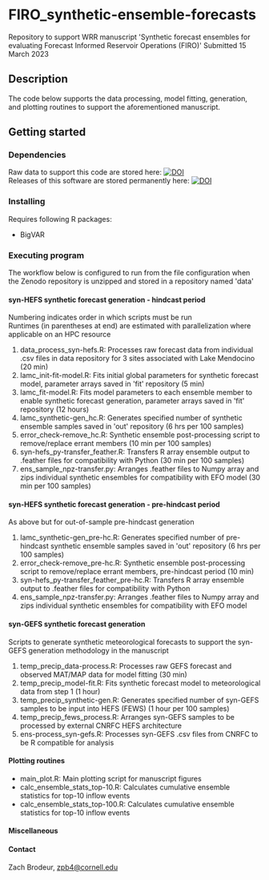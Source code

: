 # FIRO_synthetic-ensemble-forecasts
Repository to support WRR manuscript 'Synthetic forecast ensembles for evaluating Forecast Informed Reservoir Operations (FIRO)'
Submitted 15 March 2023
## Description
The code below supports the data processing, model fitting, generation, and plotting routines to support the aforementioned manuscript.
## Getting started
### Dependencies
Raw data to support this code are stored here: 
[![DOI](https://zenodo.org/badge/DOI/10.5281/zenodo.7688974.svg)](https://doi.org/10.5281/zenodo.7688974)  
Releases of this software are stored permanently here:
[![DOI](https://zenodo.org/badge/DOI/10.5281/zenodo.10019063.svg)](https://doi.org/10.5281/zenodo.10019063)
### Installing
Requires following R packages:
* BigVAR
### Executing program
The workflow below is configured to run from the file configuration when the Zenodo repository is unzipped and stored in a repository named 'data'
#### syn-HEFS synthetic forecast generation - hindcast period
Numbering indicates order in which scripts must be run  
Runtimes (in parentheses at end) are estimated with parallelization where applicable on an HPC resource 

1) data_process_syn-hefs.R: Processes raw forecast data from individual .csv files in data repository for 3 sites associated with Lake Mendocino (20 min)
2) lamc_init-fit-model.R: Fits initial global parameters for synthetic forecast model, parameter arrays saved in 'fit' repository (5 min)
3) lamc_fit-model.R: Fits model parameters to each ensemble member to enable synthetic forecast generation, parameter arrays saved in 'fit' repository (12 hours)
4) lamc_synthetic-gen_hc.R: Generates specified number of synthetic ensemble samples saved in 'out' repository (6 hrs per 100 samples)
5) error_check-remove_hc.R: Synthetic ensemble post-processing script to remove/replace errant members (10 min per 100 samples)
6) syn-hefs_py-transfer_feather.R: Transfers R array ensemble output to .feather files for compatibility with Python (30 min per 100 samples)
7) ens_sample_npz-transfer.py: Arranges .feather files to Numpy array and zips individual synthetic ensembles for compatibility with EFO model (30 min per 100 samples)

#### syn-HEFS synthetic forecast generation - pre-hindcast period
As above but for out-of-sample pre-hindcast generation

1) lamc_synthetic-gen_pre-hc.R: Generates specified number of pre-hindcast synthetic ensemble samples saved in 'out' repository (6 hrs per 100 samples)
2) error_check-remove_pre-hc.R: Synthetic ensemble post-processing script to remove/replace errant members, pre-hindcast period (10 min)
3) syn-hefs_py-transfer_feather_pre-hc.R: Transfers R array ensemble output to .feather files for compatibility with Python
4) ens_sample_npz-transfer.py: Arranges .feather files to Numpy array and zips individual synthetic ensembles for compatibility with EFO model

#### syn-GEFS synthetic forecast generation
Scripts to generate synthetic meteorological forecasts to support the syn-GEFS generation methodology in the manuscript

1) temp_precip_data-process.R: Processes raw GEFS forecast and observed MAT/MAP data for model fitting (30 min)
2) temp_precip_model-fit.R: Fits synthetic forecast model to meteorological data from step 1 (1 hour)
3) temp_precip_synthetic-gen.R: Generates specified number of syn-GEFS samples to be input into HEFS (FEWS) (1 hour per 100 samples)
4) temp_precip_fews_process.R: Arranges syn-GEFS samples to be processed by external CNRFC HEFS architecture
5) ens-process_syn-gefs.R: Processes syn-GEFS .csv files from CNRFC to be R compatible for analysis

#### Plotting routines

- main_plot.R: Main plotting script for manuscript figures
- calc_ensemble_stats_top-10.R: Calculates cumulative ensemble statistics for top-10 inflow events
- calc_ensemble_stats_top-100.R: Calculates cumulative ensemble statistics for top-10 inflow events

#### Miscellaneous

#### Contact
Zach Brodeur, zpb4@cornell.edu
